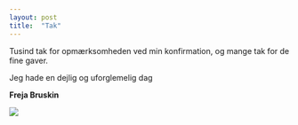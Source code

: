 ```yaml
---
layout: post
title:  "Tak"
---
```


Tusind tak for opmærksomheden ved min konfirmation, og mange tak for de fine gaver.

Jeg hade en dejlig og uforglemelig dag

**Freja Bruskin**

![](/home/henrik/jekyll_sites/konfirmation/assets/images/IMG_0462.JPG)